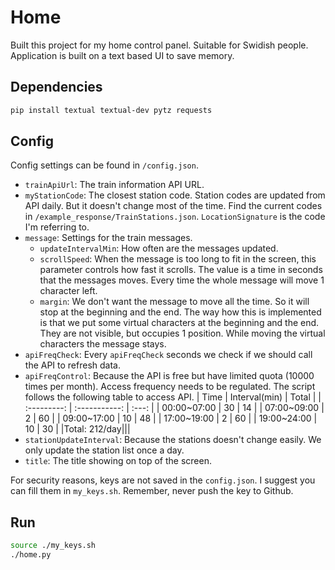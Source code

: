 # Home
Built this project for my home control panel. Suitable for Swidish people.
Application is built on a text based UI to save memory.

## Dependencies
```bash
pip install textual textual-dev pytz requests
```

## Config
Config settings can be found in `/config.json`.
- `trainApiUrl`: The train information API URL.
- `myStationCode`: The closest station code. Station codes are updated from API daily. But it doesn't change most of the time. Find the current codes in `/example_response/TrainStations.json`. `LocationSignature` is the code I'm referring to.
- `message`: Settings for the train messages.
  - `updateIntervalMin`: How often are the messages updated.
  - `scrollSpeed`: When the message is too long to fit in the screen, this parameter controls how fast it scrolls. The value is a time in seconds that the messages moves. Every time the whole message will move 1 character left.
  - `margin`: We don't want the message to move all the time. So it will stop at the beginning and the end. The way how this is implemented is that we put some virtual characters at the beginning and the end. They are not visible, but occupies 1 position. While moving the virtual characters the message stays.
- `apiFreqCheck`: Every `apiFreqCheck` seconds we check if we should call the API to refresh data.
- `apiFreqControl`: Because the API is free but have limited quota (10000 times per month). Access frequency needs to be regulated. The script follows the following table to access API.
    |    Time     | Interval(min) | Total |
    | :---------: | :-----------: | :---: |
    | 00:00~07:00 |      30       |  14   |
    | 07:00~09:00 |       2       |  60   |
    | 09:00~17:00 |      10       |  48   |
    | 17:00~19:00 |       2       |  60   |
    | 19:00~24:00 |      10       |  30   |
    |Total: 212/day|||
- `stationUpdateInterval`: Because the stations doesn't change easily. We only update the station list once a day.
- `title`: The title showing on top of the screen.

For security reasons, keys are not saved in the `config.json`. I suggest you can fill them in  `my_keys.sh`. Remember, never push the key to Github.

## Run
```bash
source ./my_keys.sh
./home.py
```